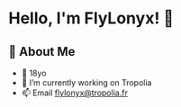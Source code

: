 # Hello, I'm FlyLonyx! 👋

## 🚀 About Me

- 📍 18yo
- 🔭 I’m currently working on Tropolia
- 📫 Email flylonyx@tropolia.fr

